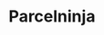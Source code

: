 ---
title: "Parcelninja"
seoTitle: "Parcelninja integration"
seoDescription: "Here’s how Parcelninja works with your applications to streamline your workflow."
summary: "Run your e-commerce business from anywhere with Parcelninja’s scalable, outsourced warehousing and fulfillment solution."
lead: "Stock2Shop can integrate Parcelninja with many B2B and B2C ecommerce and ERP / accounting applications. Here is how we can help you automate your business."
image: "/images/homepage-connector-logos/parcelninja.jpg"
imageAlt: parcelninja logo
type: "fulfillment"
fulfillment: "parcelninja"
tags: ["fulfillment"]
aliases:
    - /integrations/parcel-ninja/
---